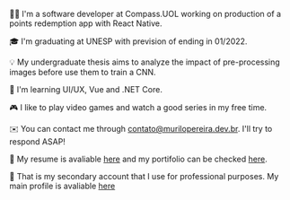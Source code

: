 🧔🏻   I'm a software developer at Compass.UOL working on production of a points redemption app with React Native.

🎓 I'm graduating at UNESP with prevision of ending in 01/2022.

💡 My undergraduate thesis aims to analyze the impact of pre-processing images before use them to train a CNN.

🌱  I'm learning UI/UX, Vue and .NET Core.

🎮  I like to play video games and watch a good series in my free time.

✉️  You can contact me through [contato@murilopereira.dev.br](mailto:contato@murilopereira.dev.br). I'll try to respond ASAP!

📄  My resume is avaliable [here](https://murilopereira.dev.br/downloads/murilo_pereira_resume.pdf) and my portifolio can be checked [here](https://murilopereira.dev.br/).

🤙 That is my secondary account that I use for professional purposes. My main profile is avaliable [here](https://github.com/murilopereirame)
